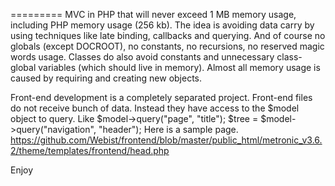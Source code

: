 
=========
MVC in PHP that will never exceed 1 MB memory usage, including PHP memory usage (256 kb).
The idea is avoiding data carry by using techniques like late binding, callbacks and querying. 
And of course no globals (except DOCROOT), no constants, no recursions, no reserved magic words usage.
Classes do also avoid constants and unnecessary class-global variables (which should live in memory).
Almost all memory usage is caused by requiring and creating new objects.

Front-end development is a completely separated project. Front-end files do not receive bunch of data. 
Instead they have access to the $model object to query.
Like 
$model->query("page", "title");
$tree = $model->query("navigation", "header");
Here is a sample page.
https://github.com/Webist/frontend/blob/master/public_html/metronic_v3.6.2/theme/templates/frontend/head.php

Enjoy

